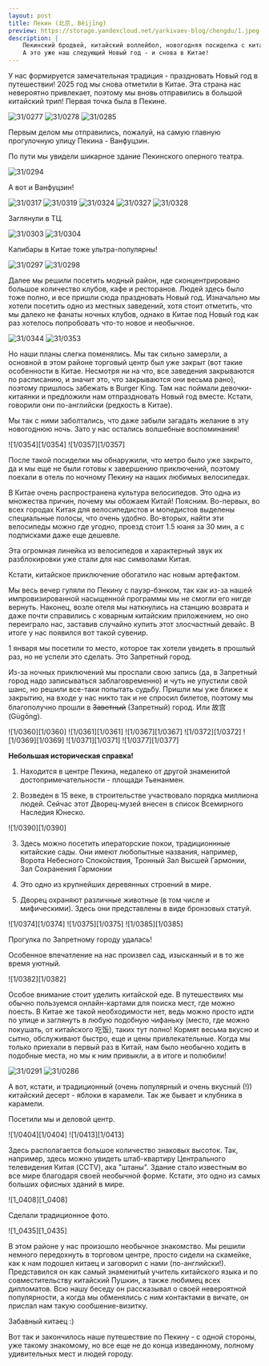```yaml
---
layout: post
title: Пекин (北京, Běijīng)
preview: https://storage.yandexcloud.net/yarkivaev-blog/chengdu/1.jpeg
description: |
    Пекинский бродвей, китайский воллейбол, новогодняя посиделка с китаянками, запретный город, штаны (!).
    А это уже наш следующий Новый год - и снова в Китае!
---
```



У нас формируется замечательная традиция - праздновать Новый год в путешествии! 2025 год мы снова отметили в Китае. Эта страна нас невероятно привлекает, поэтому мы вновь отправились в большой китайский трип! Первая точка была в Пекине.


![31/0277][31/0277]
![31/0278][31/0278]
![31/0285][31/0285]

Первым делом мы отправились, пожалуй, на самую главную прогулочную улицу Пекина - Ванфуцзин. 

По пути мы увидели шикарное здание Пекинского оперного театра.

![31/0294][31/0294] 

А вот и Ванфуцзин!

![31/0317]
![31/0319]
![31/0324]
![31/0327]
![31/0328]

Заглянули в ТЦ.

![31/0303][31/0303]
![31/0304][31/0304]

Капибары в Китае тоже ультра-популярны!

![31/0297][31/0297]
![31/0298][31/0298]


Далее мы решили посетить модный район, нде сконцентрировано большое количество клубов, кафе и ресторанов.
Людей здесь было тоже полно, и все пришли сюда праздновать Новый год. Изначально мы хотели посетить одно из местных заведений, хотя стоит отметить, что мы далеко не фанаты ночных клубов, однако в Китае под Новый год как раз хотелось попробовать что-то новое и необычное. 

![31/0344][31/0344]
![31/0353][31/0353]

Но наши планы слегка поменялись. Мы так сильно замерзли, а основной в этом районе торговый центр был уже закрыт (вот такие особенности в Китае. Несмотря ни на что, все заведения закрываются по расписанию, и значит это, что закрываются они весьма рано), поэтому пришлось забежать в Burger King. Там нас поймали девочки-китаянки и предложили нам отпраздновать Новый год вместе. Кстати, говорили они по-английски (редкость в Китае).

Мы так с ними заболтались, что даже забыли загадать желание в эту новогоднюю ночь. Зато у нас остались волшебные воспоминания!

![1/0354][1/0354]
![1/0357][1/0357]


После такой посиделки мы обнаружили, что метро было уже закрыто, да и мы еще не были готовы к завершению приключений, поэтому поехали в отель по ночному Пекину на наших любимых велосипедах.

В Китае очень распространена культура велосипедов. Это одна из множества причин, почему мы обожаем Китай! Поясним. Во-первых, во всех городах Китая для велосипедистов и мопедистов выделены специальные полосы, что очень удобно. Во-вторых, найти эти велосипеды можно где угодно, проезд стоит 1.5 юаня за 30 мин, а с подписками даже еще дешевле. 

Эта огромная линейка из велосипедов и характерный звук их разблокировки уже стали для нас символами Китая.

Кстати, китайское приключение обогатило нас новым артефактом. 

Мы весь вечер гуляли по Пекину с пауэр-бэнком, так как из-за нашей импровизированной насыщенной программы мы не смогли его нигде вернуть. Наконец, возле отеля мы наткнулись на станцию возврата и даже почти справились с коварным китайским приложением, но оно переиграло нас, заставив случайно купить этот злосчастный девайс. В итоге у нас появился вот такой сувенир.


1 января мы посетили то место, которое так хотели увидеть в прошлый раз, но не успели это сделать. Это Запретный город. 

Из-за ночных приключений мы проспали свою запись (да, в Запретный город надо записываться заблаговременно) и чуть не упустили свой шанс, но решили все-таки попытать судьбу. Пришли мы уже ближе к закрытию, на входе у нас никто так и не спросил билетов, поэтому мы благополучно прошли в ~~Заветный~~ (Запретный) город. Или 故宫 (Gùgōng).

![1/0360][1/0360]
![1/0361][1/0361]
![1/0367][1/0367]
![1/0372][1/0372]
![1/0369][1/0369]
![1/0371][1/0371]
![1/0377][1/0377]

**Небольшая историческая справка!**

1. Находится в центре Пекина, недалеко от другой знаменитой достопримечательности - площади Тьенанмен.

2. Возведен в 15 веке, в строительстве участвовало порядка миллиона людей. Сейчас этот Дворец-музей внесен в список Всемирного Наследия Юнеско.

![1/0390][1/0390]

3. Здесь можно посетить иператорские покои, 
традиционнные китайские сады. Они имеют любопытные названия, например, Ворота Небесного Спокойствия, Тронный Зал Высшей Гармонии, Зал Сохранения Гармонии

4. Это одно из крупнейших деревянных строений в мире.

5. Дворец охраняют различные животные (в том числе и мифическими). Здесь они представлены в виде бронзовых статуй. 

![1/0374][1/0374]
![1/0375][1/0375]
![1/0385][1/0385]

Прогулка по Запретному городу удалась!

Особенное впечатление на нас произвел сад, изысканный и в то же время уютный.

![1/0382][1/0382]


Особое внимание стоит уделить китайской еде. В путешествиях мы обычно пользуемся онлайн-картами для поиска мест, где можно поесть. В Китае же такой необходимости нет, ведь можно просто идти по улице и заглянуть в любую подобную чифаньку (место, где можно покушать, от китайского 吃饭), таких тут полно!
Кормят весьма вкусно и сытно, обслуживают быстро, еще и цены привлекательные. Когда мы только приехали в первый раз в Китай, нам было необычно ходить в подобные места, но мы к ним привыкли, а в итоге и полюбили! 

![31/0291][31/0291]
![31/0286][31/0286]

А вот, кстати, и традиционный (очень популярный и очень вкусный (!)) китайский десерт - яблоки в карамели. Так же бывает и клубника в карамели.



Посетили мы и деловой центр. 

![1/0404][1/0404]
![1/0413][1/0413]

Здесь располагается большое количество знаковых высоток.
Так, например, здесь можно увидеть штаб-квартиру  Центрального телевидения Китая (CCTV), ака "штаны". Здание стало известным во все мире благодаря своей необычной форме. Кстати, это одно из самых больших офисных зданий в мире.


![1_0408][1_0408]

Сделали традиционное фото.

![1_0435][1_0435]


В этом районе у нас произошло необычное знакомство. Мы решили немного передохнуть в торговом центре, просто сидели на скамейке, как к нам подошел китаец и заговорил с нами (по-английски!). Представился он как самый знаменитый учитель китайского языка и по совместительству  китайский Пушкин, а также любимец всех дипломатов. Всю нашу беседу он рассказывал о своей невероятной популярности, а когда мы обменялись с ним контактами в вичате, он прислал нам такую сообшение-визитку. 

Забавный китаец :)


Вот так и закончилось наше путешествие по Пекину - с одной стороны, уже такому знакомому, но все еще не до конца изведанному, полному удивительных мест и людей городу.


[31/0277]: https://storage.yandexcloud.net/yarkivaev-blog/beijing/31/DSC_0277.JPG
[31/0278]: https://storage.yandexcloud.net/yarkivaev-blog/beijing/31/DSC_0278.JPG
[31/0285]: https://storage.yandexcloud.net/yarkivaev-blog/beijing/31/DSC_0285.JPG
[31/0294]: https://storage.yandexcloud.net/yarkivaev-blog/beijing/31/DSC_0294.JPG
[31/0317]: https://storage.yandexcloud.net/yarkivaev-blog/beijing/31/DSC_0317.JPG
[31/0319]: https://storage.yandexcloud.net/yarkivaev-blog/beijing/31/DSC_0319.JPG
[31/0324]: https://storage.yandexcloud.net/yarkivaev-blog/beijing/31/DSC_0324.JPG
[31/0327]: https://storage.yandexcloud.net/yarkivaev-blog/beijing/31/DSC_0327.JPG
[31/0328]: https://storage.yandexcloud.net/yarkivaev-blog/beijing/31/DSC_0328.JPG
[31/0303]: https://storage.yandexcloud.net/yarkivaev-blog/beijing/31/DSC_0303.JPG
[31/0304]: https://storage.yandexcloud.net/yarkivaev-blog/beijing/31/DSC_0304.JPG
[31/0297]: https://storage.yandexcloud.net/yarkivaev-blog/beijing/31/DSC_0297.JPG
[31/0298]: https://storage.yandexcloud.net/yarkivaev-blog/beijing/31/DSC_0298.JPG
[31/0344]: https://storage.yandexcloud.net/yarkivaev-blog/beijing/31/DSC_0344.JPG
[31/0353]: https://storage.yandexcloud.net/yarkivaev-blog/beijing/31/DSC_0353.JPG
[01/0354]: https://storage.yandexcloud.net/yarkivaev-blog/beijing/01/DSC_0354.JPG
[01/0357]: https://storage.yandexcloud.net/yarkivaev-blog/beijing/01/DSC_0357.JPG
[01/0360]: https://storage.yandexcloud.net/yarkivaev-blog/beijing/01/DSC_0360.JPG
[01/0361]: https://storage.yandexcloud.net/yarkivaev-blog/beijing/01/DSC_0361.JPG
[01/0367]: https://storage.yandexcloud.net/yarkivaev-blog/beijing/01/DSC_0367.JPG
[01/0372]: https://storage.yandexcloud.net/yarkivaev-blog/beijing/01/DSC_0372.JPG
[01/0369]: https://storage.yandexcloud.net/yarkivaev-blog/beijing/01/DSC_0369.JPG
[01/0371]: https://storage.yandexcloud.net/yarkivaev-blog/beijing/01/DSC_0371.JPG
[01/0377]: https://storage.yandexcloud.net/yarkivaev-blog/beijing/01/DSC_0377.JPG
[01/0390]: https://storage.yandexcloud.net/yarkivaev-blog/beijing/01/DSC_0390.JPG
[01/0374]: https://storage.yandexcloud.net/yarkivaev-blog/beijing/01/DSC_0374.JPG
[01/0375]: https://storage.yandexcloud.net/yarkivaev-blog/beijing/01/DSC_0375.JPG
[01/0385]: https://storage.yandexcloud.net/yarkivaev-blog/beijing/01/DSC_0385.JPG
[01/0382]: https://storage.yandexcloud.net/yarkivaev-blog/beijing/01/DSC_0382.JPG
[31/0291]: https://storage.yandexcloud.net/yarkivaev-blog/beijing/31/DSC_0291.JPG
[31/0286]: https://storage.yandexcloud.net/yarkivaev-blog/beijing/31/DSC_0286.JPG
[01/0404]: https://storage.yandexcloud.net/yarkivaev-blog/beijing/01/DSC_0404.JPG
[01/0413]: https://storage.yandexcloud.net/yarkivaev-blog/beijing/01/DSC_0413.JPG
[01/0408]: https://storage.yandexcloud.net/yarkivaev-blog/beijing/01/DSC_0408.JPG
[01/0435]: https://storage.yandexcloud.net/yarkivaev-blog/beijing/01/DSC_0435.JPG
